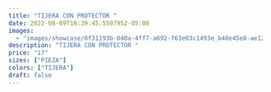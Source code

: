 ```yaml
---
title: "TIJERA CON PROTECTOR "
date: 2022-08-09T16:39:45.5507952-05:00
images:
  - "images/showcase/0f31193b-048a-4ff7-a692-f63e03c1493e_b40e45e8-ae12-4090-8727-bb273bbe3000.webp"
description: "TIJERA CON PROTECTOR "
price: "17"
sizes: ["PIEZA"]
colors: ["TIJERA"]
draft: false
---
```

